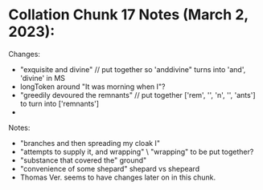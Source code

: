 # Collation Chunk 17 Notes (March 2, 2023):
Changes:
- "exquisite and divine" // put together so 'anddivine" turns into 'and', 'divine' in MS
- longToken around "It was morning when I"?
- "greedily devoured the remnants" // put together ['rem', '', 'n', '', 'ants'] to turn into ['remnants']
- 
Notes: 
- "branches and then spreading my cloak I"
- "attempts to supply it, and wrapping" \\ "wrapping" to be put together?
- "substance that covered the" ground"
- "convenience of some shepard" shepard vs shepeard
- Thomas Ver. seems to have changes later on in this chunk.